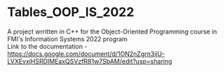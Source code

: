 # Tables_OOP_IS_2022
A project wrritten in C++ for the Object-Oriented Programming course in FMI's Information Systems 2022 program
</br>
Link to the documentation - https://docs.google.com/document/d/1ON2nZgrn3ijU-LVXEvxjHSRDIMEaxQSVzfR81w7SbAM/edit?usp=sharing
